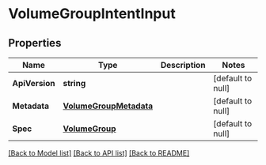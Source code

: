 # VolumeGroupIntentInput

## Properties
Name | Type | Description | Notes
------------ | ------------- | ------------- | -------------
**ApiVersion** | **string** |  | [default to null]
**Metadata** | [**VolumeGroupMetadata**](volume_group_metadata.md) |  | [default to null]
**Spec** | [**VolumeGroup**](volume_group.md) |  | [default to null]

[[Back to Model list]](../README.md#documentation-for-models) [[Back to API list]](../README.md#documentation-for-api-endpoints) [[Back to README]](../README.md)


